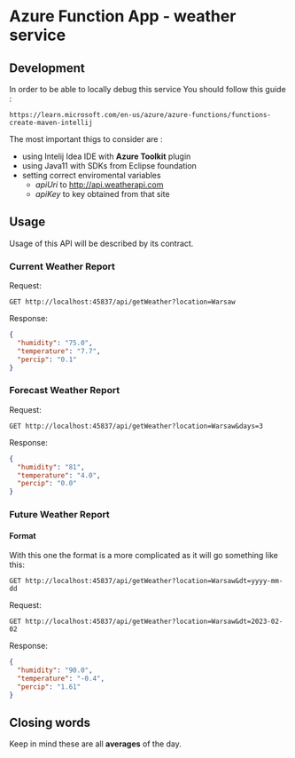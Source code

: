 # Azure Function App - weather service
## Development
In order to be able to locally debug this service You should follow this guide :
```
https://learn.microsoft.com/en-us/azure/azure-functions/functions-create-maven-intellij
```
The most important thigs to consider are :
 - using Intelij Idea IDE with **Azure Toolkit** plugin 
 - using Java11 with SDKs from Eclipse foundation
 - setting correct enviromental variables 
    - *apiUri* to http://api.weatherapi.com
    - *apiKey* to key obtained from that site
 ## Usage
 Usage of this API will be described by its contract.
 ### Current Weather Report
Request:
```
GET http://localhost:45837/api/getWeather?location=Warsaw
```
Response:
```json
{
  "humidity": "75.0",
  "temperature": "7.7",
  "percip": "0.1"
}
```
### Forecast Weather Report
Request:
```
GET http://localhost:45837/api/getWeather?location=Warsaw&days=3
```
Response:
```json
{
  "humidity": "81",
  "temperature": "4.0",
  "percip": "0.0"
}
```
### Future Weather Report
#### Format
With this one the format is a more complicated as it will go something like this:
```
GET http://localhost:45837/api/getWeather?location=Warsaw&dt=yyyy-mm-dd
```
Request:
```
GET http://localhost:45837/api/getWeather?location=Warsaw&dt=2023-02-02
```
Response:
```json
{
  "humidity": "90.0",
  "temperature": "-0.4",
  "percip": "1.61"
}
```
## Closing words
Keep in mind these are all **averages** of the day.